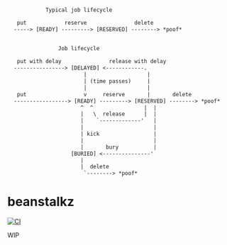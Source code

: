 ```txt

            Typical job lifecycle

   put            reserve               delete
  -----> [READY] ---------> [RESERVED] --------> *poof*


                Job lifecycle   
   
   put with delay               release with delay
  ----------------> [DELAYED] <------------.
                        |                   |
                        | (time passes)     |
                        |                   |
   put                  v     reserve       |       delete
  -----------------> [READY] ---------> [RESERVED] --------> *poof*
                       ^  ^                |  |
                       |   \  release      |  |
                       |    `-------------'   |
                       |                      |
                       | kick                 |
                       |                      |
                       |       bury           |
                    [BURIED] <---------------'
                       |
                       |  delete
                        `--------> *poof*


```


# beanstalkz
[![CI](https://github.com/g41797/beanstalkz/actions/workflows/ci.yml/badge.svg)](https://github.com/g41797/beanstalkz/actions/workflows/ci.yml)


WIP


<br />
